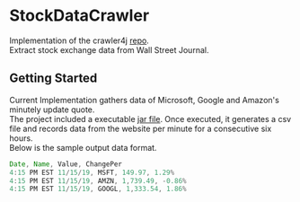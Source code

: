 # StockDataCrawler
Implementation of the crawler4j [repo](https://github.com/yasserg/crawler4j). </br>
Extract stock exchange data from Wall Street Journal. </br>

## Getting Started
Current Implementation gathers data of Microsoft, Google and Amazon's minutely update quote. </br> 
The project included a executable [jar file](StockCrawler/out/artifacts/StockCrawler_jar/StockCrawler.jar). Once executed, it generates a csv file and records data from the website per minute for a consecutive six hours.</br>
Below is the sample output data format.</br>
```java
Date, Name, Value, ChangePer
4:15 PM EST 11/15/19, MSFT, 149.97, 1.29%
4:15 PM EST 11/15/19, AMZN, 1,739.49, -0.86%
4:15 PM EST 11/15/19, GOOGL, 1,333.54, 1.86%
```
